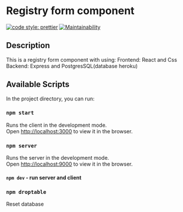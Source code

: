 # Registry form component

[![code style: prettier](https://img.shields.io/badge/code_style-prettier-ff69b4.svg?style=flat-square)](https://github.com/prettier/prettier)
[![Maintainability](https://api.codeclimate.com/v1/badges/264a0c3fb40c743ed115/maintainability)](https://codeclimate.com/github/denbon05/registry-form/maintainability)

## Description

This is a registry form component with using:
Frontend: React and Css
Backend: Express and PostgresSQL(database heroku)

## Available Scripts

In the project directory, you can run:

### `npm start`

Runs the client in the development mode.\
Open [http://localhost:3000](http://localhost:3000) to view it in the browser.

### `npm server`

Runs the server in the development mode.\
Open [http://localhost:9000](http://localhost:9000) to view it in the browser.

#### `npm dev` - run server and client

### `npm droptable`

Reset database
